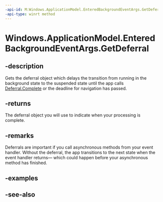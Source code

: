```yaml
---
-api-id: M:Windows.ApplicationModel.EnteredBackgroundEventArgs.GetDeferral
-api-type: winrt method
---
```


<!-- Method syntax
public Windows.Foundation.Deferral GetDeferral()
-->

# Windows.ApplicationModel.EnteredBackgroundEventArgs.GetDeferral

## -description
Gets the deferral object which delays the transition from running in the background state to the suspended state until the app calls [Deferral.Complete](../windows.foundation/deferral_complete_1807836922.md) or the deadline for navigation has passed.

## -returns
The deferral object you will use to indicate when your processing is complete.

## -remarks
Deferrals are important if you call asynchronous methods from your event handler. Without the deferral, the app transitions to the next state when the event handler returns— which could happen before your asynchronous method has finished.

## -examples

## -see-also
